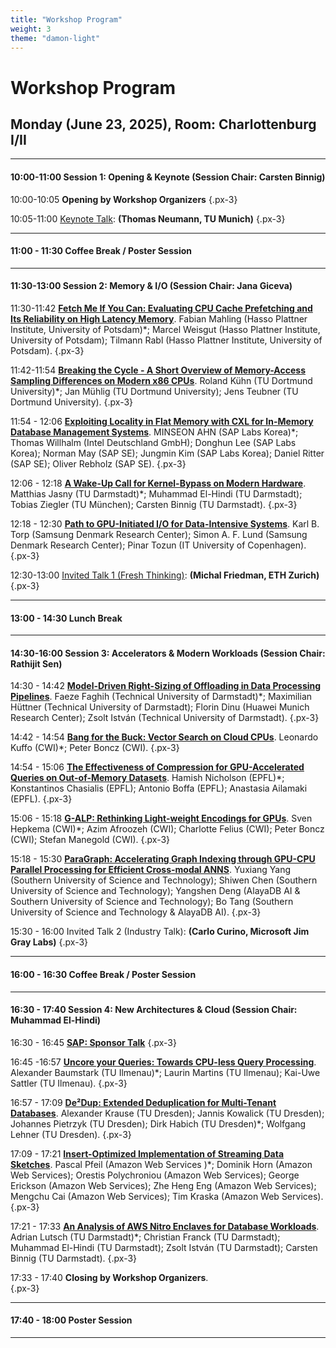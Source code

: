 ```yaml
---
title: "Workshop Program"
weight: 3
theme: "damon-light"
---
```


# Workshop Program

## Monday (June 23, 2025), Room: Charlottenburg I/II

---
#### 10:00-11:00 Session 1: Opening & Keynote (Session Chair: Carsten Binnig)

10:00-10:05 **Opening by Workshop Organizers**
{.px-3}

10:05-11:00 [Keynote Talk](https://drive.google.com/file/d/1Fv-FO_14BbvrErG2fYrPQQY8uUWuZvby/view?usp=drive_link): **(Thomas Neumann, TU Munich)**
{.px-3}

---
#### 11:00 - 11:30 Coffee Break / **Poster Session**
--- 
#### 11:30-13:00 Session 2: Memory & I/O (Session Chair: Jana Giceva)

11:30-11:42 **[Fetch Me If You Can: Evaluating CPU Cache Prefetching and Its Reliability on High Latency Memory](https://drive.google.com/file/d/1Fx8xqFmk05SpzaW8uFzARcKHgoCw2NCl/view?usp=drive_link)**. Fabian Mahling (Hasso Plattner Institute, University of Potsdam)*; Marcel Weisgut (Hasso Plattner Institute, University of Potsdam); Tilmann Rabl (Hasso Plattner Institute, University of Potsdam).
{.px-3}

11:42-11:54 **[Breaking the Cycle - A Short Overview of Memory-Access Sampling Differences on Modern x86 CPUs](https://drive.google.com/file/d/1vU9RyiQEY2dgtSBWQ3kTyCnUZs5OAs6h/view?usp=drive_link)**. Roland Kühn (TU Dortmund University)*; Jan Mühlig (TU Dortmund University); Jens Teubner (TU Dortmund University).
{.px-3}

11:54 - 12:06 **[Exploiting Locality in Flat Memory with CXL for In-Memory Database Management Systems](https://drive.google.com/file/d/1I6U2cDqLuBVz8UGi5NgtDxzJoYtbMkgb/view?usp=drive_link)**. MINSEON AHN (SAP Labs Korea)*; Thomas Willhalm (Intel Deutschland GmbH); Donghun Lee (SAP Labs Korea); Norman May (SAP SE); Jungmin Kim (SAP Labs Korea); Daniel Ritter (SAP SE); Oliver Rebholz (SAP SE).
{.px-3}

12:06 - 12:18 **[A Wake-Up Call for Kernel-Bypass on Modern Hardware](https://drive.google.com/file/d/1fNkQByKf_sfSghAhN0nG_f5PEMMH9mKw/view?usp=drive_link)**. Matthias Jasny (TU Darmstadt)*; Muhammad El-Hindi (TU Darmstadt); Tobias Ziegler (TU München); Carsten Binnig (TU Darmstadt).
{.px-3}

12:18 - 12:30 **[Path to GPU-Initiated I/O for Data-Intensive Systems](https://drive.google.com/file/d/1M5EFlUkYJybwu6iA8-8Z-WYU1woM3qee/view?usp=drive_link)**. Karl B. Torp (Samsung Denmark Research Center); Simon A. F. Lund (Samsung Denmark Research Center); Pinar Tozun (IT University of Copenhagen). 
{.px-3}

12:30-13:00 [Invited Talk 1 (Fresh Thinking)](https://drive.google.com/file/d/1k5MJn3qOd5oOsyyhU8au9HvigpvYPh4c/view?usp=drive_link): **(Michal Friedman, ETH Zurich)** 
{.px-3}

---
#### 13:00 - 14:30 Lunch Break 
---
#### 14:30-16:00 Session 3: Accelerators & Modern Workloads (Session Chair: Rathijit Sen)

14:30 - 14:42 **[Model-Driven Right-Sizing of Offloading in Data Processing Pipelines](https://drive.google.com/file/d/1RjHMUsrANQt6JyUs_qGfz0vvWph8Kro9/view?usp=drive_link)**. Faeze Faghih (Technical University of Darmstadt)*; Maximilian Hüttner (Technical University of Darmstadt); Florin  Dinu (Huawei Munich Research Center); Zsolt  István (Technical University of Darmstadt).
{.px-3}

14:42 - 14:54 **[Bang for the Buck: Vector Search on Cloud CPUs](https://drive.google.com/file/d/1faV2A6f1v9IHlCqmwP_0OQTSdXaDUQb_/view?usp=drive_link)**. Leonardo Kuffo (CWI)*; Peter Boncz (CWI).
{.px-3}

14:54 - 15:06 **[The Effectiveness of Compression for GPU-Accelerated Queries on Out-of-Memory Datasets](https://drive.google.com/file/d/1ZweQIElMGSkbr0ettL3ZeyFdoRI1Js-K/view?usp=drive_link)**. Hamish Nicholson (EPFL)*; Konstantinos Chasialis (EPFL); Antonio Boffa (EPFL); Anastasia Ailamaki (EPFL).
{.px-3}

15:06 - 15:18 **[G-ALP: Rethinking Light-weight Encodings for GPUs](https://drive.google.com/file/d/1as9vRvf9VXtxm0-0BF24I0r1vRfcQxb4/view?usp=drive_link)**. Sven Hepkema (CWI)*; Azim Afroozeh (CWI); Charlotte Felius (CWI); Peter Boncz (CWI); Stefan Manegold (CWI).
{.px-3}

15:18 - 15:30 **[ParaGraph: Accelerating Graph Indexing through GPU-CPU Parallel Processing for Efficient Cross-modal ANNS](https://drive.google.com/file/d/19TcIZc9e__34ed82vw2L5f1zcZlD13gR/view?usp=drive_link)**. Yuxiang Yang (Southern University of Science and Technology); Shiwen Chen (Southern University of Science and Technology); Yangshen Deng (AlayaDB AI & Southern University of Science and Technology); Bo Tang (Southern University of Science and Technology & AlayaDB AI).
{.px-3}

15:30 - 16:00 Invited Talk 2 (Industry Talk): **(Carlo Curino, Microsoft Jim Gray Labs)**
{.px-3}

---
#### 16:00 - 16:30 Coffee Break / **Poster Session**
---
#### 16:30 - 17:40 Session 4: New Architectures & Cloud (Session Chair: Muhammad El-Hindi)

16:30 - 16:45 **[SAP: Sponsor Talk](https://drive.google.com/file/d/1U0iO8EGPeVcWW2rbvaV5lEg-g9aNgjDu/view?usp=drive_link)** 
{.px-3}

16:45 -16:57 **[Uncore your Queries: Towards CPU-less Query Processing](https://drive.google.com/file/d/17HLTemgtwDuH2blmjgWmkBOoBvUOqFe_/view?usp=drive_link)**. Alexander Baumstark (TU Ilmenau)*; Laurin Martins (TU Ilmenau); Kai-Uwe Sattler (TU Ilmenau).
{.px-3}

16:57 - 17:09 **[De²Dup: Extended Deduplication for Multi-Tenant Databases](https://drive.google.com/file/d/1giCysup-AQwlo_0vmDKslDR2ZSVnzD8R/view?usp=drive_link)**. Alexander Krause (TU Dresden); Jannis Kowalick (TU Dresden); Johannes Pietrzyk (TU Dresden); Dirk Habich (TU Dresden)*; Wolfgang Lehner (TU Dresden).
{.px-3}

17:09 - 17:21 **[Insert-Optimized Implementation of Streaming Data Sketches](https://drive.google.com/file/d/1gVyHu29Z5BUArq4rx3AYjYxCiTxLJeuB/view?usp=drive_link)**. Pascal Pfeil (Amazon Web Services )*; Dominik Horn (Amazon Web Services); Orestis Polychroniou (Amazon Web Services); George Erickson (Amazon Web Services); Zhe Heng Eng (Amazon Web Services); Mengchu Cai (Amazon Web Services); Tim Kraska (Amazon Web Services).
{.px-3}

17:21 - 17:33 **[An Analysis of AWS Nitro Enclaves for Database Workloads](https://drive.google.com/file/d/15YDSw6l05CZIS_mwldSkNgIfGB5YuEDt/view?usp=drive_link)**. Adrian Lutsch (TU Darmstadt)*; Christian Franck (TU Darmstadt); Muhammad El-Hindi (TU Darmstadt); Zsolt István (TU Darmstadt); Carsten Binnig (TU Darmstadt).
{.px-3}

17:33 - 17:40 **Closing by Workshop Organizers**.  
{.px-3}

---
#### 17:40 - 18:00 Poster Session
---

